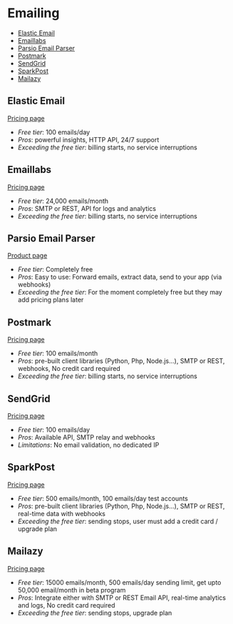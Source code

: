 # Emailing

<!-- TOC depthFrom:2 -->

- [Elastic Email](#elastic-email)
- [Emaillabs](#emaillabs)
- [Parsio Email Parser](#parsio-email-parser)
- [Postmark](#postmark)
- [SendGrid](#sendgrid)
- [SparkPost](#sparkpost)
- [Mailazy](#mailazy)

<!-- /TOC -->

## Elastic Email

[Pricing page](https://elasticemail.com/pricing/)

* *Free tier*: 100 emails/day
* *Pros*: powerful insights, HTTP API, 24/7 support
* *Exceeding the free tier*: billing starts, no service interruptions

## Emaillabs

[Pricing page](http://emaillabs.io/pricing/)

* *Free tier*: 24,000 emails/month
* *Pros*: SMTP or REST, API for logs and analytics
* *Exceeding the free tier*: billing starts, no service interruptions

## Parsio Email Parser

[Product page](https://parsio.io)

* *Free tier*: Completely free
* *Pros*: Easy to use: Forward emails, extract data, send to your app (via webhooks)
* *Exceeding the free tier*: For the moment completely free but they may add pricing plans later

## Postmark

[Pricing page](https://postmarkapp.com/pricing)

* *Free tier*: 100 emails/month
* *Pros*: pre-built client libraries (Python, Php, Node.js...), SMTP or REST, webhooks, No credit card required
* *Exceeding the free tier*: billing starts, no service interruptions

## SendGrid

[Pricing page](https://sendgrid.com/pricing/)

* *Free tier*: 100 emails/day
* *Pros*: Available API, SMTP relay and webhooks
* *Limitations*: No email validation, no dedicated IP

## SparkPost

[Pricing page](https://www.sparkpost.com/pricing/)

* *Free tier*: 500 emails/month, 100 emails/day test accounts
* *Pros*: pre-built client libraries (Python, Php, Node.js...), SMTP or REST, real-time data with webhooks
* *Exceeding the free tier*: sending stops, user must add a credit card / upgrade plan

## Mailazy

[Pricing page](https://mailazy.com/pricing.html)

* *Free tier*: 15000 emails/month, 500 emails/day sending limit, get upto 50,000 email/month in beta program
* *Pros*: Integrate either with SMTP or REST Email API, real-time analytics and logs, No credit card required
* *Exceeding the free tier*: sending stops, upgrade plan
